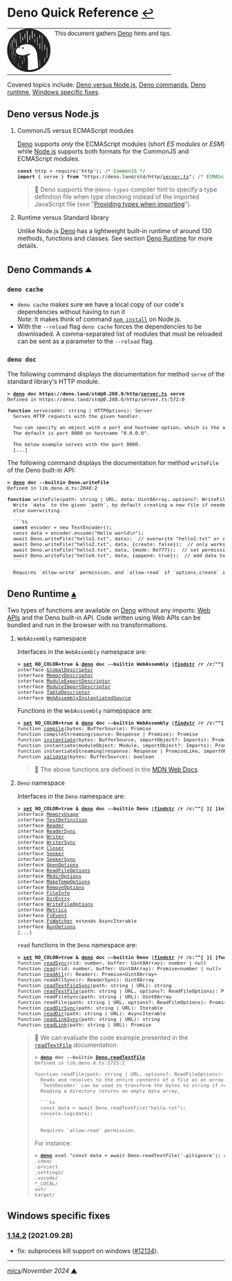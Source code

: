 # <span id="top">Deno Quick Reference</span> <span style="font-size:90%;">[↩](README.md#top)</span>

<table style="font-family:Helvetica,Arial;line-height:1.6;">
  <tr>
  <td style="border:0;padding:0 10px 0 0;min-width:100px;"><a href="https://deno.land/" rel="external"><img style="border:0;" src="./docs/images/deno.svg" width="100" alt="Deno project"/></a></td>
  <td style="border:0;padding:0;vertical-align:text-top;">This document gathers <a href="https://deno.land/" rel="external">Deno</a> hints and tips.</td>
  </tr>
</table>

Covered topics include: [Deno versus Node.js](#nodejs), [Deno commands](#commands), [Deno runtime](#runtime), [Windows specific fixes](#fixes).

## <span id="nodejs">Deno versus Node.js</span>
<!--
https://alanstorm.com/comparing-a-deno-and-node-js-hello-world-program/
-->
1. CommonJS versus ECMAScript modules

   <a href="https://deno.land/manual/node#interoperating-with-node-and-npm" rel="external">Deno</a> supports <i>only</i> the ECMAScript modules (short <i>ES modules</i> or <i>ESM</i>) while <a href="https://nodejs.org/" rel="external">Node.js</a> supports both formats for the CommonJS and ECMAScript modules.

   <pre style="font-size:80%;">
   <b>const</b> http = require('http'); <span style="color:green;">/* CommonJS */</span>
   <b>import</b> { serve } <b>from</b> "https://deno.land/std/http/<a href="https://deno.land/std/http/server.ts" rel="external">server.ts</a>"; <span style="color:green;">/* ECMAScript */</span>
   </pre>

   > **:mag_right:** Deno supports the `@deno-types` compiler hint to specify a type definition file when type checking instead of the imported JavaScript file (see "[Providing types when importing](https://deno.land/manual@v1.21.0/typescript/types#providing-types-when-importing)").

2. Runtime versus Standard library

   Unlike Node.js <a href="https://deno.land/">Deno</a> has a lightweight built-in runtime of around 130 methods, functions and classes. See section [Deno Runtime](#runtime) for more details.

## <span id="commands">Deno Commands</span> <sup><sub>[**&#9650;**](#top)</sub></sup>

### **`deno cache`**

- `deno cache` makes sure we have a local copy of our code's dependencies without having to run it<br/><i>Note</i>: It makes think of command [`npm install`](https://docs.npmjs.com/cli/v7/commands/npm-install) on Node.js.
- With the `--reload` flag `deno cache` forces the dependencies to
be downloaded. A comma-separated list of modules that must be reloaded can be sent as
a parameter to the `--reload` flag.

### **`deno doc`**

The following command displays the documentation for method `serve` of the standard library's HTTP module.

<pre style="font-size:80%;">
<b>&gt; <a href="https://deno.land/manual/getting_started/command_line_interface">deno</a> doc https://deno.land/std@0.208.0/http/<a href="https://deno.land/std@0.208.0/http/server.ts">server.ts</a> serve</b>
Defined in https://deno.land/std@0.208.0/http/server.ts:572:0

<b>function</b> serve(addr: string | HTTPOptions): Server
  Serves HTTP requests with the given handler.

  You can specify an object with a port and hostname option, which is the address to listen on.
  The default is port 8000 on hostname "0.0.0.0".

  The below example serves with the port 8000.
  [...]
</pre>

The following command displays the documentation for method `writeFile` of the Deno built-in API:

<pre style="font-size:80%;">
<b>&gt; <a href="https://deno.land/manual/getting_started/command_line_interface">deno</a> doc --builtin Deno.writeFile</b>
Defined in lib.deno.d.ts:2048:2

<b>function</b> writeFile(path: string | URL, data: Uint8Array, options?: WriteFileOptions): Promise<void>
  Write `data` to the given `path`, by default creating a new file if needed,
  else overwriting.

  ```ts
  <b>const</b> encoder = new TextEncoder();
  const data = encoder.encode("Hello world\n");
  await Deno.writeFile("hello1.txt", data);  // overwrite "hello1.txt" or create it
  await Deno.writeFile("hello2.txt", data, {create: false});  // only works if "hello2.txt" exists
  await Deno.writeFile("hello3.txt", data, {mode: 0o777});  // set permissions on new file
  await Deno.writeFile("hello4.txt", data, {append: true});  // add data to the end of the file
  ```

  Requires `allow-write` permission, and `allow-read` if `options.create` is `false`.
</pre>

## <span id="runtime">Deno Runtime</span> [**&#x25B4;**](#top)

<!-- Deno Web Development, p.59 -->
Two types of functions are available on [Deno][deno_land] without any imports: [Web APIs](https://developer.mozilla.org/en-US/docs/Web/API) and the Deno built-in API. Code written using Web APIs can be bundled and run in the browser with no transformations.

1. `WebAssembly` namespace

   Interfaces in the `WebAssembly` namespace are:
   <pre style="font-size:80%;">
   <b>&gt; <a href="https://docs.microsoft.com/en-us/windows-server/administration/windows-commands/set_1">set</a> NO_COLOR=true & <a href="https://deno.land/manual/getting_started/command_line_interface">deno</a> doc --builtin WebAssembly |<a href="https://docs.microsoft.com/en-us/windows-server/administration/windows-commands/findstr" rel="external">findstr</a> /r /c:"^[ ][ ]interface"</b>
   interface <a href="https://deno.land/api?s=WebAssembly.GlobalDescriptor" rel="external">GlobalDescriptor</a>
   interface <a href="https://deno.land/api?s=WebAssembly.MemoryDescriptor" rel="external">MemoryDescriptor</a>
   interface <a href="https://deno.land/api?s=WebAssembly.ModuleExportDescriptor" rel="external">ModuleExportDescriptor</a>
   interface <a href="https://deno.land/api?s=WebAssembly.ModuleImportDescriptor" rel="external">ModuleImportDescriptor</a>
   interface <a href="https://deno.land/api?s=WebAssembly.TableDescriptor" rel="external">TableDescriptor</a>
   interface <a href="https://deno.land/api?s=WebAssembly.WebAssemblyInstantiatedSource" rel="external">WebAssemblyInstantiatedSource</a>
   </pre>

   Functions in the `WebAsssembly` namepspace are:
   <pre style="font-size:80%;">
   <b>&gt; <a href="https://docs.microsoft.com/en-us/windows-server/administration/windows-commands/set_1">set</a> NO_COLOR=true & <a href="https://deno.land/manual/getting_started/command_line_interface">deno</a> doc --builtin WebAssembly |<a href="https://docs.microsoft.com/en-us/windows-server/administration/windows-commands/findstr">findstr</a> /r /c:"^[ ][ ]function"</b>
   function <a href="https://deno.land/api?s=WebAssembly.compile" rel="external">compile</a>(bytes: BufferSource): Promise<Module>
   function compileStreaming(source: Response | Promise<Response>): Promise<Module>
   function <a href="https://deno.land/api?s=WebAssembly.instantiate" rel="external">instantiate</a>(bytes: BufferSource, importObject?: Imports): Promise<WebAssemblyInstantiatedSource>
   function instantiate(moduleObject: Module, importObject?: Imports): Promise<Instance>
   function instantiateStreaming(response: Response | PromiseLike<Response>, importObject?: Imports): Promise<WebAssemblyInstantiatedSource>
   function <a href="https://deno.land/api?s=WebAssembly.validate" rel="external">validate</a>(bytes: BufferSource): boolean
   </pre>
   > **:mag_right:** The above functions are defined in the [MDN Web Docs](https://developer.mozilla.org/en-US/docs/Web/JavaScript/Reference/Global_Objects/WebAssembly#static_methods).

2. `Deno` namespace

   Interfaces in the `Deno` namespace are:
   <pre style="font-size:80%;">
   <b>&gt; <a href="https://docs.microsoft.com/en-us/windows-server/administration/windows-commands/set_1">set</a> NO_COLOR=true & <a href="https://deno.land/manual/getting_started/command_line_interface">deno</a> doc --builtin Deno |<a href="https://docs.microsoft.com/en-us/windows-server/administration/windows-commands/findstr">findstr</a> /r /c:"^[ ][ ]interface"</b>
   interface <a href="https://deno.land/api?s=Deno.memoryUsage">MemoryUsage</a>
   interface <a href="https://deno.land/api?s=Deno.TestDefinition" rel="external">TestDefinition</a>
   interface <a href="https://deno.land/api?s=Deno.Reader" rel="external">Reader</a>
   interface <a href="https://deno.land/api?s=Deno.ReaderSync" rel="external">ReaderSync</a>
   interface <a href="https://deno.land/api?s=Deno.Writer" rel="external">Writer</a>
   interface <a href="https://deno.land/api?s=Deno.WriterSync">WriterSync</a>
   interface <a href="https://deno.land/api?s=Deno.Close">Closer</a>
   interface <a href="https://deno.land/api?s=Deno.Seeker">Seeker</a>
   interface <a href="https://deno.land/api?s=Deno.SeekerSync">SeekerSync</a>
   interface <a href="https://deno.land/api?s=Deno.OpenOptions">OpenOptions</a>
   interface <a href="https://deno.land/api?s=Deno.ReadFileOptions">ReadFileOptions</a>
   interface <a href="https://deno.land/api?s=Deno.MkdirOptions">MkdirOptions</a>
   interface <a href="https://deno.land/api?s=Deno.MakeTempOptions">MakeTempOptions</a>
   interface <a href="https://deno.land/api?s=Deno.RemoveOptions">RemoveOptions</a>
   interface <a href="https://deno.land/api?s=Deno.FileInfo">FileInfo</a>
   interface <a href="https://deno.land/api?s=Deno.DirEntry">DirEntry</a>
   interface <a href="https://deno.land/api?s=Deno.WriteFileOptions">WriteFileOptions</a>
   interface <a href="https://deno.land/api?s=Deno.Metrics" rel="external">Metrics</a>
   interface <a href="https://deno.land/api?s=Deno.FsEvent" rel="external">FsEvent</a>
   interface <a href="https://deno.land/api?s=Deno.FsWatcher" rel="external">FsWatcher</a> extends AsyncIterable<FsEvent>
   interface <a href="https://deno.land/api?s=Deno.RunOptions" rel="external">RunOptions</a>
   [...]
   </pre>

   `read` functions in the `Deno` namespace are:
   <pre style="font-size:80%;">
   <b>&gt; <a href="https://docs.microsoft.com/en-us/windows-server/administration/windows-commands/set_1">set</a> NO_COLOR=true & <a href="https://deno.land/manual/getting_started/command_line_interface">deno</a> doc --builtin Deno |<a href="https://docs.microsoft.com/en-us/windows-server/administration/windows-commands/findstr">findstr</a> /r /c:"^[ ][ ]function read"</b>
   function <a href="https://deno.land/api?s=Deno.readSync" rel="external">readSync</a>(rid: number, buffer: Uint8Array): number | null
   function <a href="https://deno.land/api?s=Deno.read" rel="external">read</a>(rid: number, buffer: Uint8Array): Promise&lt;number | null&gt;
   function <a href="https://deno.land/std/streams/read_all.ts?s=readAll">readAll</a>(r: Reader): Promise&lt;Uint8Array&gt;
   function readAllSync(r: ReaderSync): Uint8Array
   function <a href="https://deno.land/api?s=Deno.readTextFileSync">readTextFileSync</a>(path: string | URL): string
   function <a href="https://deno.land/api?s=Deno.readTextFile">readTextFile</a>(path: string | URL, options?: ReadFileOptions): Promise<string>
   function readFileSync(path: string | URL): Uint8Array
   function readFile(path: string | URL, options?: ReadFileOptions): Promise<Uint8Array>
   function <a href="https://deno.land/api?s=Deno.readDirSync">readDirSync</a>(path: string | URL): Iterable<DirEntry>
   function <a href="https://deno.land/api?s=Deno.readDir">readDir</a>(path: string | URL): AsyncIterable<DirEntry>
   function <a href="https://deno.land/api?s=Deno.readLinkSync">readLinkSync</a>(path: string | URL): string
   function <a href="https://deno.land/api?s=Deno.readLink">readLink</a>(path: string | URL): Promise<string>
   </pre>
   > **:mag_right:** We can evaluate the code example presented in the [`readTextFile`](https://doc.deno.land/builtin/stable#Deno.readTextFile) documentation: 
   > <pre style="font-size:80%;">
   > <b>&gt; <a href="https://deno.land/manual/getting_started/command_line_interface" rel="external">deno</a> doc --builtin <a href="https://doc.deno.land/builtin/stable#Deno.readTextFile">Deno.readTextFile</a></b>
   > Defined in lib.deno.d.ts:1725:2
   >&nbsp;
   > function readFile(path: string | URL, options?: ReadFileOptions):  Promise<Uint8Array>
   >   Reads and resolves to the entire contents of a file as an array of bytes.
   >   `TextDecoder` can be used to transform the bytes to string if required.
   >   Reading a directory returns an empty data array.
   >&nbsp;
   >   ```ts
   >   const data = await Deno.readTextFile("hello.txt");
   >   console.log(data);
   >    ```
   >&nbsp;
   >   Requires `allow-read` permission.
   > </pre>
   > For instance:
   > <pre style="font-size:80%;">
   > <b>&gt; <a href="https://deno.land/manual/getting_started/command_line_interface" rel="external">deno</a> eval "const data = await Deno.readTextFile('.gitignore'); console.log(data);"</b>
   > .idea/
   > .project
   > .settings/
   > .vscode/
   > *_LOCAL/
   > out/
   > target/
   > </pre>

## <span id="win_fixes">Windows specific fixes</span>

### [**1.14.2**](https://github.com/denoland/deno/releases/tag/v1.14.2) (2021.09.28)

- fix: subprocess kill support on windows ([#12134](https://github.com/denoland/deno/pull/12134)).

***

*[mics](https://lampwww.epfl.ch/~michelou/)/November 2024* [**&#9650;**](#top)
<span id="bottom">&nbsp;</span>

<!-- link refs -->

[deno_land]: https://deno.land/
